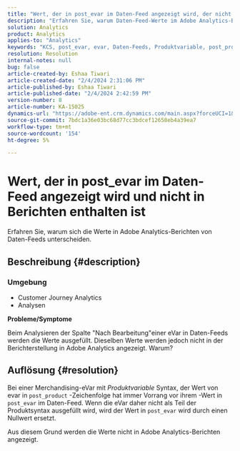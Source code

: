 ```yaml
---
title: "Wert, der in post_evar im Daten-Feed angezeigt wird, der nicht in Berichten ausgefüllt wird"
description: "Erfahren Sie, warum Daten-Feed-Werte im Adobe Analytics-Bericht möglicherweise nicht angezeigt werden."
solution: Analytics
product: Analytics
applies-to: "Analytics"
keywords: "KCS, post_evar, evar, Daten-Feeds, Produktvariable, post_product, Werte"
resolution: Resolution
internal-notes: null
bug: false
article-created-by: Eshaa Tiwari
article-created-date: "2/4/2024 2:31:06 PM"
article-published-by: Eshaa Tiwari
article-published-date: "2/4/2024 2:42:59 PM"
version-number: 8
article-number: KA-15025
dynamics-url: "https://adobe-ent.crm.dynamics.com/main.aspx?forceUCI=1&pagetype=entityrecord&etn=knowledgearticle&id=e1d92807-6ac3-ee11-9079-6045bd006295"
source-git-commit: 7bdc1a36e03bc68d77cc3bdcef12658eb4a39ea7
workflow-type: tm+mt
source-wordcount: '154'
ht-degree: 5%

---
```


# Wert, der in post_evar im Daten-Feed angezeigt wird und nicht in Berichten enthalten ist


Erfahren Sie, warum sich die Werte in Adobe Analytics-Berichten von Daten-Feeds unterscheiden.

## Beschreibung {#description}


### <b>Umgebung</b>

- Customer Journey Analytics
- Analysen


<b>Probleme/Symptome</b>

Beim Analysieren der Spalte &quot;Nach Bearbeitung&quot;einer eVar in Daten-Feeds werden die Werte ausgefüllt. Dieselben Werte werden jedoch nicht in der Berichterstellung in Adobe Analytics angezeigt. Warum?






## Auflösung {#resolution}


Bei einer Merchandising-eVar mit *Produktvariable* Syntax, der Wert von evar in `post_product` -Zeichenfolge hat immer Vorrang vor ihrem -Wert in `post_evar` im Daten-Feed. Wenn die eVar daher nicht als Teil der Produktsyntax ausgefüllt wird, wird der Wert in `post_evar` wird durch einen Nullwert ersetzt.

Aus diesem Grund werden die Werte nicht in Adobe Analytics-Berichten angezeigt.
